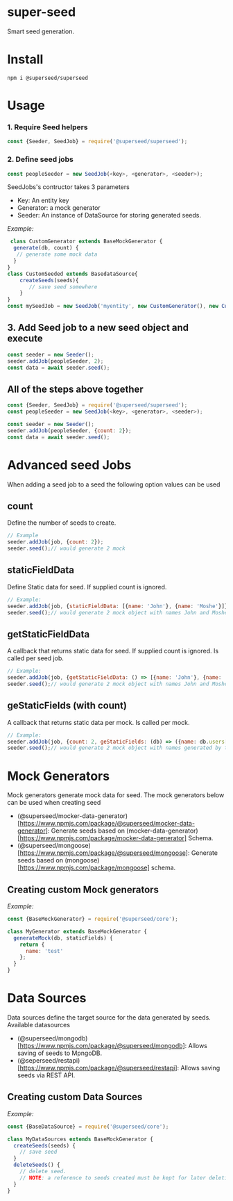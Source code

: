 # super-seed

Smart seed generation.

# Install

```
npm i @superseed/superseed
```

# Usage

### 1. Require Seed helpers
```js
const {Seeder, SeedJob} = require('@superseed/superseed');
```

### 2. Define seed jobs
```js
const peopleSeeder = new SeedJob(<key>, <generator>, <seeder>);
```
SeedJobs's contructor takes 3 parameters
- Key: An entity key
- Generator: a mock generator
- Seeder: An instance of DataSource  for storing generated seeds. 

*Example:*
```js
 class CustomGenerator extends BaseMockGenerator {
  generate(db, count) {
   // generate some mock data
  }
}
class CustomSeeded extends BasedataSource{
    createSeeds(seeds){
       // save seed somewhere
    }
}
const mySeedJob = new SeedJob('myentity', new CustomGenerator(), new CustomSeeded());
```

## 3. Add Seed job to a new seed object and execute
```js
const seeder = new Seeder();
seeder.addJob(peopleSeeder, 2);
const data = await seeder.seed();
```
## All of the steps above together

```js
const {Seeder, SeedJob} = require('@superseed/superseed');
const peopleSeeder = new SeedJob(<key>, <generator>, <seeder>);

const seeder = new Seeder();
seeder.addJob(peopleSeeder, {count: 2});
const data = await seeder.seed();
```

# Advanced seed Jobs
When adding a seed job to a seed the following option values can be used

## count
Define the number of seeds to create.
```js
// Example
seeder.addJob(job, {count: 2});
seeder.seed();// would generate 2 mock
```

## staticFieldData
Define Static data for seed. If supplied count is ignored.
```js
// Example:
seeder.addJob(job, {staticFieldData: [{name: 'John'}, {name: 'Moshe'}]});
seeder.seed();// would generate 2 mock object with names John and Moshe respectively
```

## getStaticFieldData
A callback that returns static data for seed. If supplied count is ignored. Is called per  seed job.
```js
// Example:
seeder.addJob(job, {getStaticFieldData: () => [{name: 'John'}, {name: 'Moshe'}]});
seeder.seed();// would generate 2 mock object with names John and Moshe respectively
```

## geStaticFields (with count)
A callback that returns static data per mock. Is called per mock.
```js
// Example:
seeder.addJob(job, {count: 2, geStaticFields: (db) => ({name: db.users[0].name}) });
seeder.seed();// would generate 2 mock object with names generated by the geStaticFields callback
```
 

# Mock Generators
Mock generators generate mock data for seed.
The mock generators below can be used when creating seed
- (@superseed/mocker-data-generator)[https://www.npmjs.com/package/@superseed/mocker-data-generator]: Generate seeds based on (mocker-data-generator)[https://www.npmjs.com/package/mocker-data-generator] Schema.
- (@superseed/mongoose)[https://www.npmjs.com/package/@superseed/mongoose]: Generate seeds based on  (mongoose)[https://www.npmjs.com/package/mongoose] schema. 

## Creating custom Mock generators
*Example:*
```js
const {BaseMockGenerator} = require('@superseed/core');

class MyGenerator extends BaseMockGenerator {
  generateMock(db, staticFields) {
    return {
      name: 'test'
    };
  }
}
```

# Data Sources

Data sources define the target source for the data generated by seeds.
Available datasources
- (@superseed/mongodb)[https://www.npmjs.com/package/@superseed/mongodb]: Allows saving of seeds to MpngoDB.
- (@seperseed/restapi)[https://www.npmjs.com/package/@superseed/restapi]: Allows saving seeds via REST API.

## Creating custom Data Sources
*Example:*
```js
const {BaseDataSource} = require('@superseed/core');

class MyDataSources extends BaseMockGenerator {
  createSeeds(seeds) {
    // save seed
  }
  deleteSeeds() {
    // delete seed. 
    // NOTE: a reference to seeds created must be kept for later deletion 
  }
}
```